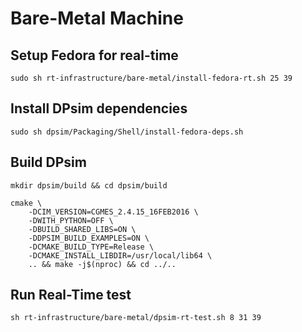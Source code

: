 # Bare-Metal Machine

## Setup Fedora for real-time
```
sudo sh rt-infrastructure/bare-metal/install-fedora-rt.sh 25 39
```

## Install DPsim dependencies
```
sudo sh dpsim/Packaging/Shell/install-fedora-deps.sh
```

## Build DPsim
```
mkdir dpsim/build && cd dpsim/build

cmake \
    -DCIM_VERSION=CGMES_2.4.15_16FEB2016 \
    -DWITH_PYTHON=OFF \
    -DBUILD_SHARED_LIBS=ON \
    -DDPSIM_BUILD_EXAMPLES=ON \
    -DCMAKE_BUILD_TYPE=Release \
    -DCMAKE_INSTALL_LIBDIR=/usr/local/lib64 \
    .. && make -j$(nproc) && cd ../..
```

## Run Real-Time test
```
sh rt-infrastructure/bare-metal/dpsim-rt-test.sh 8 31 39
```